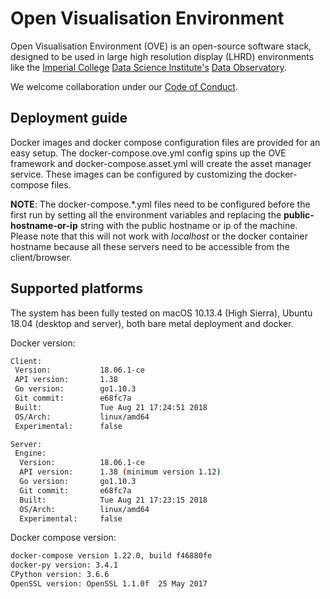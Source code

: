 # Open Visualisation Environment

Open Visualisation Environment (OVE) is an open-source software stack, designed to be used in large high resolution display (LHRD) environments like the [Imperial College](http://www.imperial.ac.uk) [Data Science Institute's](http://www.imperial.ac.uk/data-science/) [Data Observatory](http://www.imperial.ac.uk/data-science/data-observatory/).

We welcome collaboration under our [Code of Conduct](https://github.com/ove/ove-apps/blob/master/CODE_OF_CONDUCT.md).

## Deployment guide

Docker images and docker compose configuration files are provided for an easy setup. The docker-compose.ove.yml config spins up the OVE framework and docker-compose.asset.yml will create the asset manager service. These images can be configured by customizing the docker-compose files.

**NOTE**: The docker-compose.*.yml files need to be configured before the first run by setting all the environment variables and replacing the **public-hostname-or-ip** string with the public hostname or ip of the machine. Please note that this will not work with *localhost* or the docker container hostname because all these servers need to be accessible from the client/browser.

## Supported platforms

The system has been fully tested on macOS 10.13.4 (High Sierra), Ubuntu 18.04 (desktop and server), both bare metal deployment and docker.

Docker version:

```sh
Client:
 Version:           18.06.1-ce
 API version:       1.38
 Go version:        go1.10.3
 Git commit:        e68fc7a
 Built:             Tue Aug 21 17:24:51 2018
 OS/Arch:           linux/amd64
 Experimental:      false

Server:
 Engine:
  Version:          18.06.1-ce
  API version:      1.38 (minimum version 1.12)
  Go version:       go1.10.3
  Git commit:       e68fc7a
  Built:            Tue Aug 21 17:23:15 2018
  OS/Arch:          linux/amd64
  Experimental:     false

```

Docker compose version:
```sh
docker-compose version 1.22.0, build f46880fe
docker-py version: 3.4.1
CPython version: 3.6.6
OpenSSL version: OpenSSL 1.1.0f  25 May 2017
```
